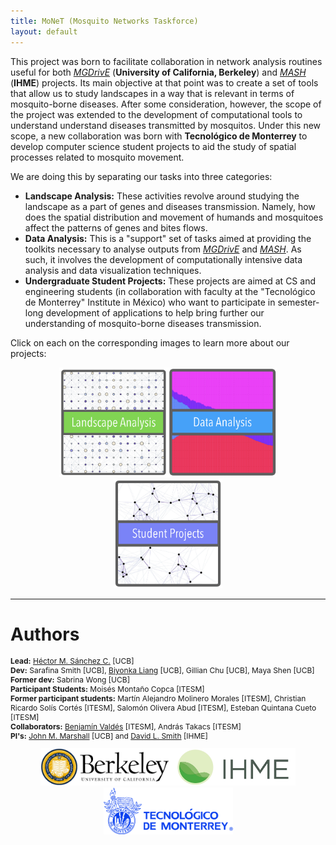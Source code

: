 ```yaml
---
title: MoNeT (Mosquito Networks Taskforce)
layout: default
---
```


This project was born to facilitate collaboration in network analysis routines useful for both [*MGDrivE*](https://marshalllab.github.io/MGDrivE/) (__University of California, Berkeley__) and [*MASH*](https://smitdave.github.io/MASH-Main/) (__IHME__) projects. Its main objective at that point was to create a set of tools that allow us to study landscapes in a way that is relevant in terms of mosquito-borne diseases. After some consideration, however, the scope of the project was extended to the development of computational tools to understand understand diseases transmitted by mosquitos. Under this new scope, a new collaboration was born with __Tecnológico de Monterrey__ to develop computer science student projects to aid the study of spatial processes related to mosquito movement.

We are doing this by separating our tasks into three categories:
* __Landscape Analysis:__ These activities revolve around studying the landscape as a part of genes and diseases transmission. Namely, how does the spatial distribution and movement of humands and mosquitoes affect the patterns of genes and bites flows.
* __Data Analysis:__ This is a "support" set of tasks aimed at providing the toolkits necessary to analyse outputs from [*MGDrivE*](https://marshalllab.github.io/MGDrivE/) and [*MASH*](https://smitdave.github.io/MASH-Main/). As such, it involves the development of computationally intensive data analysis and data visualization techniques.
* __Undergraduate Student Projects:__ These projects are aimed at CS and engineering students (in collaboration with faculty at the "Tecnológico de Monterrey" Institute in México) who want to participate in semester-long development of applications to help bring further our understanding of mosquito-borne diseases transmission.

Click on each on the corresponding images to learn more about our projects:

<center>
  <a href="./Networks.html"><img src="./media/btn_Landscape.png" height="175px"></a><a href="./DataAnalysis.html"><img src="./media/btn_Data.png" height="175px"></a><a href="./Campus.html"><img src="./media/btn_Students.png" height="175px"></a>
</center>

<hr>

# Authors

<p style="font-size:12px">
  <b>Lead:</b> <a href="https://chipdelmal.github.io/">Héctor M. Sánchez C.</a> [UCB]<br>
  <b>Dev:</b> Sarafina Smith  [UCB], <a href="https://www.linkedin.com/in/biyonkaliang">Biyonka Liang</a> [UCB], Gillian Chu [UCB], Maya Shen [UCB]<!--, Victor Ferman [UCB]--><br>
  <b>Former dev:</b> Sabrina Wong [UCB]<br>
  <b>Participant Students:</b> Moisés Montaño Copca [ITESM]<br>
  <b>Former participant students:</b> Martín Alejandro Molinero Morales [ITESM], Christian Ricardo Solís Cortés [ITESM], Salomón Olivera Abud [ITESM], Esteban Quintana Cueto [ITESM]<br>
  <b>Collaborators:</b> <a href="https://www.researchgate.net/profile/Benjamin_Valdes">Benjamín Valdés</a> [ITESM], András Takacs  [ITESM]<!--, <a href="https://www.researchgate.net/profile/Edgar_Vallejo">Edgar E. Vallejo</a> [ITESM]--><br>
  <b>PI's:</b> <a href="http://sph.berkeley.edu/john-marshall">John M. Marshall</a> [UCB] and <a href="http://www.healthdata.org/about/david-smith">David L. Smith</a> [IHME]
</p>

<center>
<img src="./media/berkeleyLogo.jpg" height="60px"><img src="./media/ihmeLogo.jpg" height="60px"><img src="./media/itesm.png" height="75px">
</center>
